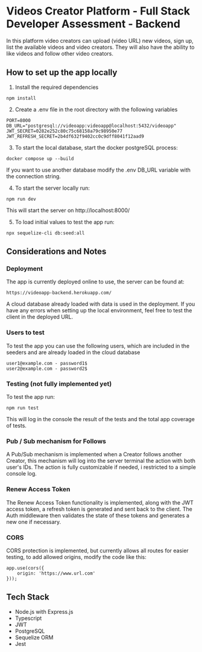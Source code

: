 # Videos Creator Platform - Full Stack Developer Assessment - Backend

In this platform video creators can upload (video URL) new videos, sign up, list the available videos and video creators. They will also have the ability to like videos and follow other video creators.

## How to set up the app locally

1.  Install the required dependencies

```
npm install
```

2.  Create a .env file in the root directory with the following variables

```
PORT=8000
DB_URL="postgresql://videoapp:videoapp@localhost:5432/videoapp"
JWT_SECRET=0282e252c80c75c68158a79c98950e77
JWT_REFRESH_SECRET=2b4df632f9402cc0c9dff8041f12aad9
```

3. To start the local database, start the docker postgreSQL process:

```
docker compose up --build
```

If you want to use another database modify the .env DB_URL variable with the connection string.

4. To start the server locally run:

```
npm run dev
```

This will start the server on http://localhost:8000/

5. To load initial values to test the app run:

```
npx sequelize-cli db:seed:all
```

## Considerations and Notes

### Deployment

The app is currently deployed online to use, the server can be found at:

```
https://videoapp-backend.herokuapp.com/
```

A cloud database already loaded with data is used in the deployment.
If you have any errors when setting up the local environment, feel free to test the client in the deployed URL.

### Users to test

To test the app you can use the following users, which are included in the seeders and are already loaded in the cloud database

```
user1@example.com - password1$
user2@example.com - password2$
```

### Testing (not fully implemented yet)

To test the app run:

```
npm run test
```

This will log in the console the result of the tests and the total app coverage of tests.

### Pub / Sub mechanism for Follows

A Pub/Sub mechanism is implemented when a Creator follows another Creator, this mechanism will log into the server terminal the action with both user's IDs.
The action is fully customizable if needed, i restricted to a simple console log.

### Renew Access Token

The Renew Access Token functionality is implemented, along with the JWT access token, a refresh token is generated and sent back to the client.
The Auth middleware then validates the state of these tokens and generates a new one if necessary.

### CORS

CORS protection is implemented, but currently allows all routes for easier testing, to add allowed origins, modify the code like this:

```
app.use(cors({
    origin: 'https://www.url.com'
}));
```

## Tech Stack

- Node.js with Express.js
- Typescript
- JWT
- PostgreSQL
- Sequelize ORM
- Jest
